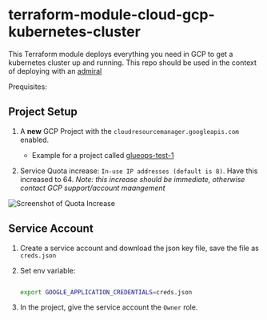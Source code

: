 # terraform-module-cloud-gcp-kubernetes-cluster

This Terraform module deploys everything you need in GCP to get a kubernetes cluster up and running. This repo should be used in the context of deploying with an [admiral](https://github.com/glueops/admiral)

Prequisites:

## Project Setup

1. A **new** GCP Project with the `cloudresourcemanager.googleapis.com` enabled.

   * Example for a project called [glueops-test-1](https://console.developers.google.com/apis/api/cloudresourcemanager.googleapis.com/overview?project=glueops-test-1)

2. Service Quota increase: `In-use IP addresses (default is 8)`. Have this increased to 64. _Note: this increase should be immediate, otherwise contact GCP support/account maangement_

![Screenshot of Quota Increase](https://user-images.githubusercontent.com/6570292/210277244-f3a75d06-763f-4bdc-805e-4f8bd3c77ad5.png)

## Service Account

1. Create a service account and download the json key file, save the file as `creds.json`

2. Set env variable:

    ```bash

    export GOOGLE_APPLICATION_CREDENTIALS=creds.json
    ```

3. In the project, give the service account the `Owner` role.
